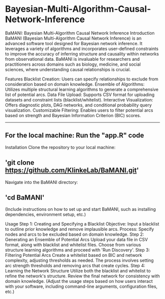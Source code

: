# Bayesian-Multi-Algorithm-Causal-Network-Inference

BaMANI: Bayesian Multi-Algorithm Causal Network Inference
Introduction
BaMANI (Bayesian Multi-Algorithm Causal Network Inference) is an advanced software tool designed for Bayesian network inference. It leverages a variety of algorithms and incorporates user-defined constraints to improve the accuracy of inferring structure and causality within networks from observational data. BaMANI is invaluable for researchers and practitioners across domains such as biology, medicine, and social sciences, where understanding causal relationships is crucial.

Features
Blacklist Creation: Users can specify relationships to exclude from consideration based on domain knowledge.
Ensemble of Algorithms: Utilizes multiple structural learning algorithms to generate a comprehensive list of potential arcs.
Data File Upload: Supports CSV format for uploading datasets and constraint lists (blacklist/whitelist).
Interactive Visualization: Offers diagnostic plots, DAG networks, and conditional probability query visualization.
Customizable Filtering: Enables users to filter potential arcs based on strength and Bayesian Information Criterion (BIC) scores.

-------------------------------------------------
For the local machine: Run the "app.R" code
-------------------------------------------------
Installation
Clone the repository to your local machine:

'git clone https://github.com/KlinkeLab/BaMANI.git'
-------------------------------------------------
Navigate into the BaMANI directory:

'cd BaMANI'
-------------------------------------------------
(Include instructions on how to set up and start BaMANI, such as installing dependencies, environment setup, etc.)

Usage
Step 1: Creating and Specifying a Blacklist
Objective: Input a blacklist to outline prior knowledge and remove implausible arcs.
Process: Specify nodes and arcs to be excluded based on domain knowledge.
Step 2: Generating an Ensemble of Potential Arcs
Upload your data file in CSV format, along with blacklist and whitelist files.
Choose from various structure learning algorithms and proceed with 'Run Discovery'.
Step 3: Filtering Potential Arcs
Create a whitelist based on BIC and network complexity, adjusting thresholds as needed.
The process involves setting arc strength thresholds and removing arcs that create cycles.
Step 4: Learning the Network Structure
Utilize both the blacklist and whitelist to refine the network's structure.
Review the final network for consistency with domain knowledge.
(Adjust the usage steps based on how users interact with your software, including command-line arguments, configuration files, etc.)

